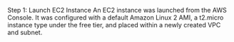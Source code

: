 Step 1: Launch EC2 Instance
An EC2 instance was launched from the AWS Console. It was configured with a default Amazon Linux 2 AMI, a t2.micro instance type under the free tier, and placed within a newly created VPC and subnet.

